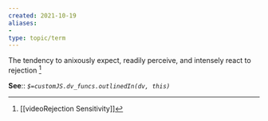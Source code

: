 ```yaml
---
created: 2021-10-19
aliases:
-  
type: topic/term
---
```

The tendency to anixously expect, readily perceive, and intensely react to rejection  [^1]

**See**::
*`$=customJS.dv_funcs.outlinedIn(dv, this)`* 

[^1]: [[videoRejection Sensitivity]]

